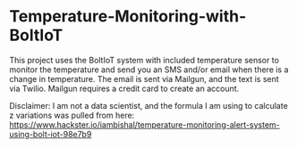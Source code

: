 # Temperature-Monitoring-with-BoltIoT

This project uses the BoltIoT system with included temperature sensor to monitor the temperature and send you an SMS and/or email when there is a change in temperature. The email is sent via Mailgun, and the text is sent via Twilio. Mailgun requires a credit card to create an account.

Disclaimer: I am not a data scientist, and the formula I am using to calculate z variations was pulled from here: https://www.hackster.io/iambishal/temperature-monitoring-alert-system-using-bolt-iot-98e7b9
